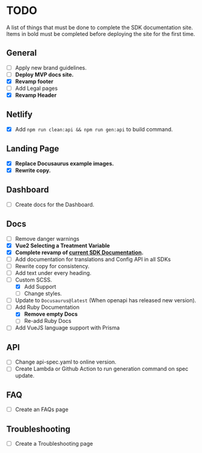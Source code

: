 # TODO

A list of things that must be done to complete the SDK documentation site. Items
in bold must be completed before deploying the site for the first time.

## General

- [ ] Apply new brand guidelines.
- [ ] **Deploy MVP docs site.**
- [x] **Revamp footer**
- [ ] Add Legal pages
- [x] **Revamp Header**

## Netlify

- [x] Add `npm run clean:api && npm run gen:api` to build command.

## Landing Page

- [x] **Replace Docusaurus example images.**
- [x] **Rewrite copy.**

## Dashboard

- [ ] Create docs for the Dashboard.

## Docs

- [ ] Remove danger warnings
- [x] **Vue2 Selecting a Treatment Variable**
- [x] **Complete revamp of [current SDK Documentation](https://absmartly.readme.io).**
- [ ] Add documentation for translations and Config API in all SDKs
- [ ] Rewrite copy for consistency.
- [ ] Add text under every heading.
- [ ] Custom SCSS.
  - [x] Add Support
  - [ ] Change styles.
- [ ] Update to `Docusaurus@latest` (When openapi has released new version).
- [ ] Add Ruby Documentation
  - [x] **Remove empty Docs**
  - [ ] Re-add Ruby Docs
- [ ] Add VueJS language support with Prisma

## API

- [ ] Change api-spec.yaml to online version.
- [ ] Create Lambda or Github Action to run generation command on spec update.

## FAQ

- [ ] Create an FAQs page

## Troubleshooting

- [ ] Create a Troubleshooting page
